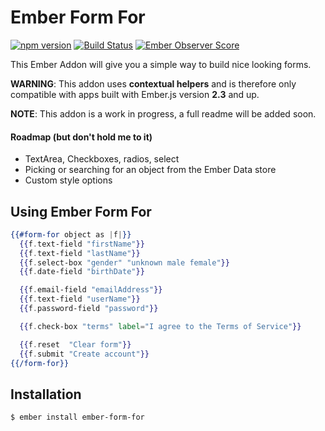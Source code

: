 # Ember Form For

[![npm version](https://badge.fury.io/js/ember-form-for.svg)](http://badge.fury.io/js/ember-form-for)
[![Build Status](https://travis-ci.org/martndemus/ember-form-for.svg?branch=master)](https://travis-ci.org/martndemus/ember-form-for)
[![Ember Observer Score](http://emberobserver.com/badges/ember-form-for.svg)](http://emberobserver.com/addons/ember-form-for)

This Ember Addon will give you a simple way to build nice looking forms.

__WARNING__: This addon uses __contextual helpers__ and is therefore only
compatible with apps built with Ember.js version __2.3__ and up.

__NOTE__: This addon is a work in progress, a full readme will be added soon.

#### Roadmap (but don't hold me to it)

* TextArea, Checkboxes, radios, select
* Picking or searching for an object from the Ember Data store
* Custom style options

## Using Ember Form For

```hbs
{{#form-for object as |f|}}
  {{f.text-field "firstName"}}
  {{f.text-field "lastName"}}
  {{f.select-box "gender" "unknown male female"}}
  {{f.date-field "birthDate"}}

  {{f.email-field "emailAddress"}}
  {{f.text-field "userName"}}
  {{f.password-field "password"}}

  {{f.check-box "terms" label="I agree to the Terms of Service"}}

  {{f.reset  "Clear form"}}
  {{f.submit "Create account"}}
{{/form-for}}
```

## Installation

```sh
$ ember install ember-form-for
```
